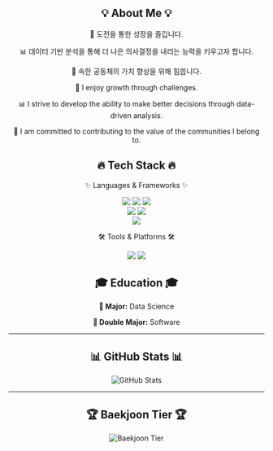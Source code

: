 <div align="center">
  <div align="center">
  <h2>💡 About Me 💡</h2>
  
  <p>🚀 도전을 통한 성장을 즐깁니다.</p>
  <p>📊 데이터 기반 분석을 통해 더 나은 의사결정을 내리는 능력을 키우고자 합니다.</p>
  <p>🤝 속한 공동체의 가치 향상을 위해 힘씁니다.</p>
  
  <p>🚀 I enjoy growth through challenges.</p>
  <p>📊 I strive to develop the ability to make better decisions through data-driven analysis.</p>
  <p>🤝 I am committed to contributing to the value of the communities I belong to.</p>
</div>
  <h2>🔥 Tech Stack 🔥</h2>
  <p>✨ Languages & Frameworks ✨</p>
  
  <img src="https://img.shields.io/badge/Java-007396?style=for-the-badge&logo=java&logoColor=white"> 
  <img src="https://img.shields.io/badge/C++-00599C?style=for-the-badge&logo=c%2B%2B&logoColor=white">
  <img src="https://img.shields.io/badge/Python-3776AB?style=for-the-badge&logo=python&logoColor=white"> 
  <br>
  <img src="https://img.shields.io/badge/SpringBoot-6DB33F?style=for-the-badge&logo=springboot&logoColor=white"> 
  <img src="https://img.shields.io/badge/Django-092E20?style=for-the-badge&logo=django&logoColor=white">
  <br>
  <img src="https://img.shields.io/badge/Swift-FA7343?style=for-the-badge&logo=swift&logoColor=white">

  <p>🛠️ Tools & Platforms 🛠️</p>
  <img src="https://img.shields.io/badge/GitHub-181717?style=for-the-badge&logo=github&logoColor=white">
  <img src="https://img.shields.io/badge/Git-F05032?style=for-the-badge&logo=git&logoColor=white">
</div>


<div align="center">
  <h2>🎓 Education 🎓</h2>
  <p><strong>📌 Major:</strong> Data Science</p>
  <p><strong>📌 Double Major:</strong> Software</p>
</div>

---

<div align="center">
  <h2>📊 GitHub Stats 📊</h2>
  <img src="https://github-readme-stats.vercel.app/api?username=fjqmqjrm&show_icons=true&theme=radical" alt="GitHub Stats">
</div>

---

<div align="center">
  <h2>🏆 Baekjoon Tier 🏆</h2>
     <img src="http://mazassumnida.wtf/api/v2/generate_badge?boj=fjqmqjrm" alt="Baekjoon Tier">
</div>

<!--
**fjqmqjrm/fjqmqjrm** is a ✨ _special_ ✨ repository because its `README.md` (this file) appears on your GitHub profile.

Here are some ideas to get you started:

- 🔭 I’m currently working on ...
- 🌱 I’m currently learning ...
- 👯 I’m looking to collaborate on ...
- 🤔 I’m looking for help with ...
- 💬 Ask me about ...
- 📫 How to reach me: ...
- 😄 Pronouns: ...
- ⚡ Fun fact: ...
-->
